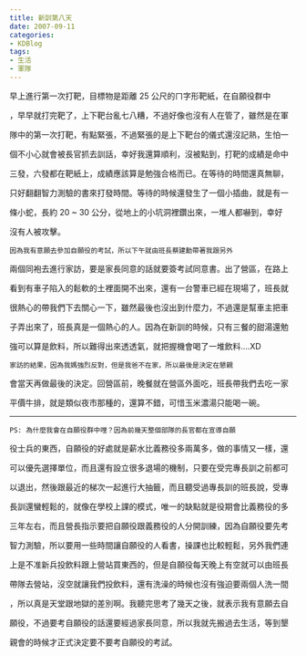 ```yaml
---
title: 新訓第八天
date: 2007-09-11
categories:
- KDBlog
tags:
- 生活
- 軍隊
---
```

早上進行第一次打靶，目標物是距離 25 公尺的ㄇ字形靶紙，在自願役群中

，早早就打完靶了，上下靶台亂七八糟，不過好像也沒有人在管了，雖然是在軍

隊中的第一次打靶，有點緊張，不過緊張的是上下靶台的儀式還沒記熟，生怕一

個不小心就會被長官抓去訓話，幸好我還算順利，沒被點到，打靶的成績是命中

三發，六發都在靶紙上，成績應該算是勉強合格而已。在等待的時間還真無聊，

只好翻翻智力測驗的書來打發時間。等待的時候還發生了一個小插曲，就是有一

條小蛇，長約 20 ~ 30  公分，從地上的小坑洞裡鑽出來，一堆人都嚇到，幸好

沒有人被攻擊。

    因為我有意願去參加自願役的考試，所以下午就由班長蔡建勳帶著我跟另外

兩個同袍去進行家訪，要是家長同意的話就要簽考試同意書。出了營區，在路上

看到有車子陷入的鬆軟的土裡面開不出來，還有一台警車已經在現場了，班長就

很熱心的帶我們下去關心一下，雖然最後也沒出到什麼力，不過還是幫車主把車

子弄出來了，班長真是一個熱心的人。因為在新訓的時候，只有三餐的甜湯還勉

強可以算是飲料，所以難得出來透透氣，就把握機會喝了一堆飲料....XD

    家訪的結果，因為我媽強烈反對，但是我爸不在家，所以最後是決定在懇親

會當天再做最後的決定。回營區前，晚餐就在營區外面吃，班長帶我們去吃一家

平價牛排，就是類似夜市那種的，還算不錯，可惜玉米濃湯只能喝一碗。

---

    PS: 為什麼我會在自願役群中哩？因為前幾天整個部隊的長官都在宣導自願

役士兵的東西，自願役的好處就是薪水比義務役多兩萬多，做的事情又一樣，還

可以優先選擇單位，而且還有設立很多退場的機制，只要在受完專長訓之前都可

以退出，然後跟最近的梯次一起進行大抽籤，而且聽受過專長訓的班長說，受專

長訓還蠻輕鬆的，就像在學校上課的模式，唯一的缺點就是役期會比義務役的多

三年左右，而且營長指示要把自願役跟義務役的人分開訓練，因為自願役要先考

智力測驗，所以要用一些時間讓自願役的人看書，操課也比較輕鬆，另外我們連

上是不准新兵投飲料跟上營站買東西的，但是自願役每天晚上有空就可以由班長

帶隊去營站，沒空就讓我們投飲料，還有洗澡的時候也沒有強迫要兩個人洗一間

，所以真是天堂跟地獄的差別啊。我聽完思考了幾天之後，就表示我有意願去自

願役，不過要考自願役的話還要經過家長同意，所以我就先搬過去生活，等到墾

親會的時候才正式決定要不要考自願役的考試。

